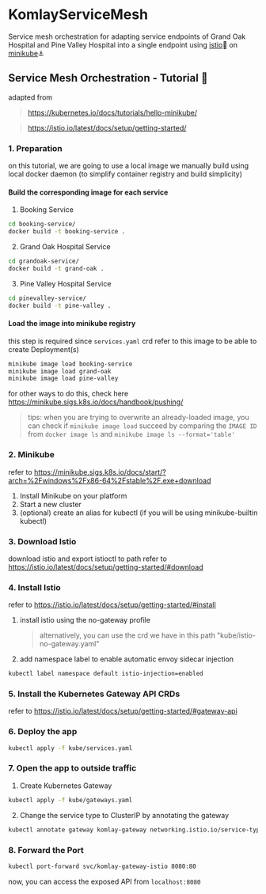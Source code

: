 # KomlayServiceMesh
Service mesh orchestration for adapting service endpoints of Grand Oak Hospital and Pine Valley Hospital into a single endpoint using [istio](https://istio.io)🚢 on [minikube](https://minikube.sigs.k8s.io/)⚓

## Service Mesh Orchestration - Tutorial 🚀
adapted from
> https://kubernetes.io/docs/tutorials/hello-minikube/

> https://istio.io/latest/docs/setup/getting-started/

### 1. Preparation
on this tutorial, we are going to use a local image we manually build using local docker daemon (to simplify container registry and build simplicity)

#### Build the corresponding image for each service
1. Booking Service
```sh
cd booking-service/
docker build -t booking-service .
```
2. Grand Oak Hospital Service
```sh
cd grandoak-service/
docker build -t grand-oak .
```
3. Pine Valley Hospital Service
```sh
cd pinevalley-service/
docker build -t pine-valley .
```

#### Load the image into minikube registry
this step is required since `services.yaml` crd refer to this image to be able to create Deployment(s)
```sh
minikube image load booking-service
minikube image load grand-oak
minikube image load pine-valley
```

for other ways to do this, check here https://minikube.sigs.k8s.io/docs/handbook/pushing/

>tips: when you are trying to overwrite an already-loaded image, you can check if `minikube image load` succeed by comparing the `IMAGE ID` from `docker image ls` and `minikube image ls --format='table'`

### 2. Minikube
refer to https://minikube.sigs.k8s.io/docs/start/?arch=%2Fwindows%2Fx86-64%2Fstable%2F.exe+download
1. Install Minikube on your platform
2. Start a new cluster
3. (optional) create an alias for kubectl (if you will be using minikube-builtin kubectl)

### 3. Download Istio
download istio and export istioctl to path
refer to https://istio.io/latest/docs/setup/getting-started/#download

### 4. Install Istio
refer to https://istio.io/latest/docs/setup/getting-started/#install
1. install istio using the no-gateway profile
    
    > alternatively, you can use the crd we have in this path "kube/istio-no-gateway.yaml"

2. add namespace label to enable automatic envoy sidecar injection
```sh
kubectl label namespace default istio-injection=enabled
```

### 5. Install the Kubernetes Gateway API CRDs
refer to https://istio.io/latest/docs/setup/getting-started/#gateway-api

### 6. Deploy the app
```sh
kubectl apply -f kube/services.yaml    
```

### 7. Open the app to outside traffic
1. Create Kubernetes Gateway
```sh
kubectl apply -f kube/gateways.yaml    
```

2. Change the service type to ClusterIP by annotating the gateway
```sh
kubectl annotate gateway komlay-gateway networking.istio.io/service-type=ClusterIP --namespace=default
 ```

### 8. Forward the Port
```sh
kubectl port-forward svc/komlay-gateway-istio 8080:80   
```
now, you can access the exposed API from `localhost:8080`